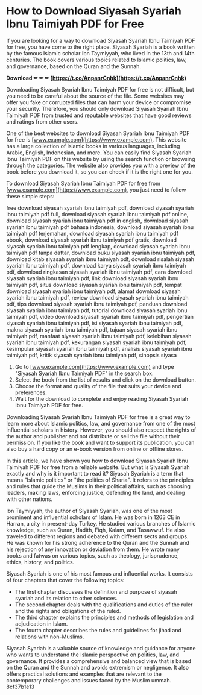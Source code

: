 # How to Download Siyasah Syariah Ibnu Taimiyah PDF for Free
 
If you are looking for a way to download Siyasah Syariah Ibnu Taimiyah PDF for free, you have come to the right place. Siyasah Syariah is a book written by the famous Islamic scholar Ibn Taymiyyah, who lived in the 13th and 14th centuries. The book covers various topics related to Islamic politics, law, and governance, based on the Quran and the Sunnah.
 
**Download ✏ ✏ ✏ [https://t.co/AnpanrCnhk](https://t.co/AnpanrCnhk)**


 
Downloading Siyasah Syariah Ibnu Taimiyah PDF for free is not difficult, but you need to be careful about the source of the file. Some websites may offer you fake or corrupted files that can harm your device or compromise your security. Therefore, you should only download Siyasah Syariah Ibnu Taimiyah PDF from trusted and reputable websites that have good reviews and ratings from other users.
 
One of the best websites to download Siyasah Syariah Ibnu Taimiyah PDF for free is [www.example.com](https://www.example.com). This website has a large collection of Islamic books in various languages, including Arabic, English, Indonesian, and more. You can easily find Siyasah Syariah Ibnu Taimiyah PDF on this website by using the search function or browsing through the categories. The website also provides you with a preview of the book before you download it, so you can check if it is the right one for you.
 
To download Siyasah Syariah Ibnu Taimiyah PDF for free from [www.example.com](https://www.example.com), you just need to follow these simple steps:
 
free download siyasah syariah ibnu taimiyah pdf,  download siyasah syariah ibnu taimiyah pdf full,  download siyasah syariah ibnu taimiyah pdf online,  download siyasah syariah ibnu taimiyah pdf in english,  download siyasah syariah ibnu taimiyah pdf bahasa indonesia,  download siyasah syariah ibnu taimiyah pdf terjemahan,  download siyasah syariah ibnu taimiyah pdf ebook,  download siyasah syariah ibnu taimiyah pdf gratis,  download siyasah syariah ibnu taimiyah pdf lengkap,  download siyasah syariah ibnu taimiyah pdf tanpa daftar,  download buku siyasah syariah ibnu taimiyah pdf,  download kitab siyasah syariah ibnu taimiyah pdf,  download risalah siyasah syariah ibnu taimiyah pdf,  download karya siyasah syariah ibnu taimiyah pdf,  download ringkasan siyasah syariah ibnu taimiyah pdf,  cara download siyasah syariah ibnu taimiyah pdf,  link download siyasah syariah ibnu taimiyah pdf,  situs download siyasah syariah ibnu taimiyah pdf,  tempat download siyasah syariah ibnu taimiyah pdf,  alamat download siyasah syariah ibnu taimiyah pdf,  review download siyasah syariah ibnu taimiyah pdf,  tips download siyasah syariah ibnu taimiyah pdf,  panduan download siyasah syariah ibnu taimiyah pdf,  tutorial download siyasah syariah ibnu taimiyah pdf,  video download siyasah syariah ibnu taimiyah pdf,  pengertian siyasah syariah ibnu taimiyah pdf,  isi siyasah syariah ibnu taimiyah pdf,  makna siyasah syariah ibnu taimiyah pdf,  tujuan siyasah syariah ibnu taimiyah pdf,  manfaat siyasah syariah ibnu taimiyah pdf,  kelebihan siyasah syariah ibnu taimiyah pdf,  kekurangan siyasah syariah ibnu taimiyah pdf,  kesimpulan siyasah syariah ibnu taimiyah pdf,  analisis siyasah syariah ibnu taimiyah pdf,  kritik siyasah syariah ibnu taimiyah pdf,  sinopsis siyasa
 
1. Go to [www.example.com](https://www.example.com) and type "Siyasah Syariah Ibnu Taimiyah PDF" in the search box.
2. Select the book from the list of results and click on the download button.
3. Choose the format and quality of the file that suits your device and preferences.
4. Wait for the download to complete and enjoy reading Siyasah Syariah Ibnu Taimiyah PDF for free.

Downloading Siyasah Syariah Ibnu Taimiyah PDF for free is a great way to learn more about Islamic politics, law, and governance from one of the most influential scholars in history. However, you should also respect the rights of the author and publisher and not distribute or sell the file without their permission. If you like the book and want to support its publication, you can also buy a hard copy or an e-book version from online or offline stores.
  
In this article, we have shown you how to download Siyasah Syariah Ibnu Taimiyah PDF for free from a reliable website. But what is Siyasah Syariah exactly and why is it important to read it? Siyasah Syariah is a term that means "Islamic politics" or "the politics of Sharia". It refers to the principles and rules that guide the Muslims in their political affairs, such as choosing leaders, making laws, enforcing justice, defending the land, and dealing with other nations.
 
Ibn Taymiyyah, the author of Siyasah Syariah, was one of the most prominent and influential scholars of Islam. He was born in 1263 CE in Harran, a city in present-day Turkey. He studied various branches of Islamic knowledge, such as Quran, Hadith, Fiqh, Kalam, and Tasawwuf. He also traveled to different regions and debated with different sects and groups. He was known for his strong adherence to the Quran and the Sunnah and his rejection of any innovation or deviation from them. He wrote many books and fatwas on various topics, such as theology, jurisprudence, ethics, history, and politics.
 
Siyasah Syariah is one of his most famous and influential works. It consists of four chapters that cover the following topics:

- The first chapter discusses the definition and purpose of siyasah syariah and its relation to other sciences.
- The second chapter deals with the qualifications and duties of the ruler and the rights and obligations of the ruled.
- The third chapter explains the principles and methods of legislation and adjudication in Islam.
- The fourth chapter describes the rules and guidelines for jihad and relations with non-Muslims.

Siyasah Syariah is a valuable source of knowledge and guidance for anyone who wants to understand the Islamic perspective on politics, law, and governance. It provides a comprehensive and balanced view that is based on the Quran and the Sunnah and avoids extremism or negligence. It also offers practical solutions and examples that are relevant to the contemporary challenges and issues faced by the Muslim ummah.
 8cf37b1e13
 
